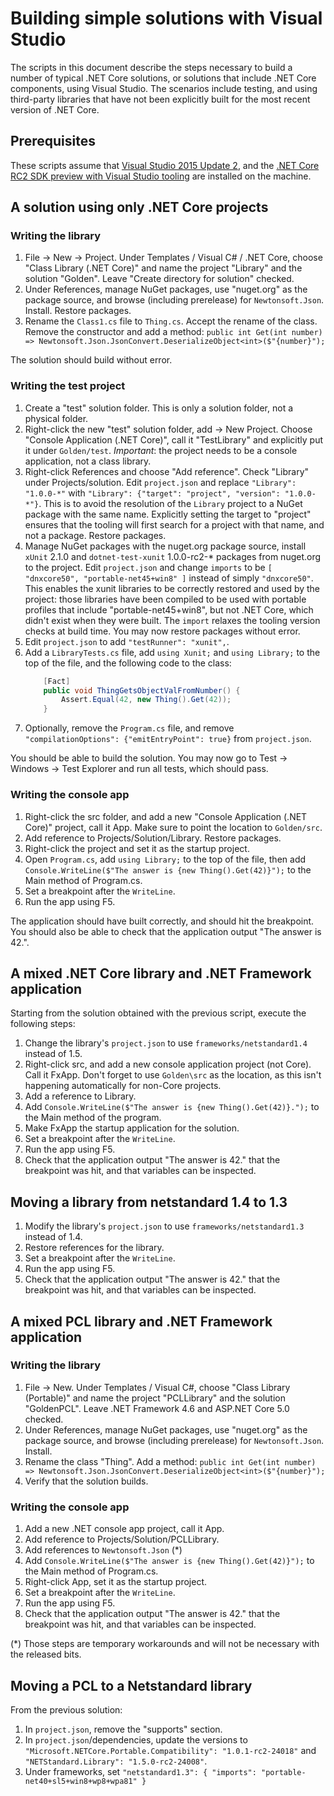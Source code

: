 Building simple solutions with Visual Studio
============================================

The scripts in this document describe the steps necessary to build a number of typical .NET Core solutions, or solutions that include .NET Core components, using Visual Studio. The scenarios include testing, and using third-party libraries that have not been explicitly built for the most recent version of .NET Core.

Prerequisites
-------------

These scripts assume that [Visual Studio 2015 Update 2](https://www.visualstudio.com/en-us/news/vs2015-update2-vs.aspx), and the [.NET Core RC2 SDK preview with Visual Studio tooling](https://www.microsoft.com/net/core) are installed on the machine.

A solution using only .NET Core projects
----------------------------------------

### Writing the library

1. File -> New -> Project. Under Templates / Visual C# / .NET Core, choose "Class Library (.NET Core)" and name the project "Library" and the solution "Golden". Leave "Create directory for solution" checked.
2. Under References, manage NuGet packages, use "nuget.org" as the package source, and browse (including prerelease) for `Newtonsoft.Json`. Install. Restore packages.
3. Rename the `Class1.cs` file to `Thing.cs`. Accept the rename of the class. Remove the constructor and add a method: `public int Get(int number) => Newtonsoft.Json.JsonConvert.DeserializeObject<int>($"{number}");`

The solution should build without error.

### Writing the test project

1. Create a "test" solution folder. This is only a solution folder, not a physical folder.
2. Right-click the new "test" solution folder, add -> New Project. Choose "Console Application (.NET Core)", call it "TestLibrary" and explicitly put it under `Golden/test`. *Important*: the project needs to be a console application, not a class library.
3. Right-click References and choose "Add reference". Check "Library" under Projects/solution. Edit `project.json` and replace `"Library": "1.0.0-*"` with `"Library": {"target": "project", "version": "1.0.0-*"}`. This is to avoid the resolution of the `Library` project to a NuGet package with the same name. Explicitly setting the target to "project" ensures that the tooling will first search for a project with that name, and not a package. Restore packages.
4. Manage NuGet packages with the nuget.org package source, install `xUnit` 2.1.0 and `dotnet-test-xunit` 1.0.0-rc2-* packages from nuget.org to the project. Edit `project.json` and change `imports` to be `[ "dnxcore50", "portable-net45+win8" ]` instead of simply `"dnxcore50"`. This enables the xunit libraries to be correctly restored and used by the project: those libraries have been compiled to be used with portable profiles that include "portable-net45+win8", but not .NET Core, which didn't exist when they were built. The `import` relaxes the tooling version checks at build time. You may now restore packages without error.
5. Edit `project.json` to add `"testRunner": "xunit",`.
6. Add a `LibraryTests.cs` file, add `using Xunit;` and `using Library;` to the top of the file, and the following code to the class:
    ```csharp
        [Fact]
        public void ThingGetsObjectValFromNumber() {
            Assert.Equal(42, new Thing().Get(42));
        }
    ```
7. Optionally, remove the `Program.cs` file, and remove `"compilationOptions": {"emitEntryPoint": true}` from `project.json`.

You should be able to build the solution. You may now go to Test -> Windows -> Test Explorer and run all tests, which should pass.

### Writing the console app

1. Right-click the src folder, and add a new "Console Application (.NET Core)" project, call it App. Make sure to point the location to `Golden/src`.
2. Add reference to Projects/Solution/Library. Restore packages.
3. Right-click the project and set it as the startup project.
4. Open `Program.cs`, add `using Library;` to the top of the file, then add `Console.WriteLine($"The answer is {new Thing().Get(42)}");` to the Main method of Program.cs.
6. Set a breakpoint after the `WriteLine`.
7. Run the app using F5.

The application should have built correctly, and should hit the breakpoint. You should also be able to check that the application output "The answer is 42.".

A mixed .NET Core library and .NET Framework application
--------------------------------------------------------

Starting from the solution obtained with the previous script, execute the following steps:

1. Change the library's `project.json` to use `frameworks/netstandard1.4` instead of 1.5.
2. Right-click src, and add a new console application project (not Core). Call it FxApp. Don't forget to use `Golden\src` as the location, as this isn't happening automatically for non-Core projects.
3. Add a reference to Library.
4. Add `Console.WriteLine($"The answer is {new Thing().Get(42)}.");` to the Main method of the program.
5. Make FxApp the startup application for the solution.
6. Set a breakpoint after the `WriteLine`.
7. Run the app using F5.
8. Check that the application output "The answer is 42." that the breakpoint was hit, and that variables can be inspected.

Moving a library from netstandard 1.4 to 1.3
--------------------------------------------

1. Modify the library's `project.json` to use `frameworks/netstandard1.3` instead of 1.4.
2. Restore references for the library.
3. Set a breakpoint after the `WriteLine`.
4. Run the app using F5.
5. Check that the application output "The answer is 42." that the breakpoint was hit, and that variables can be inspected.

A mixed PCL library and .NET Framework application
--------------------------------------------------

### Writing the library

1. File -> New. Under Templates / Visual C\#, choose "Class Library (Portable)" and name the project "PCLLibrary" and the solution "GoldenPCL". Leave .NET Framework 4.6 and ASP.NET Core 5.0 checked.
2. Under References, manage NuGet packages, use "nuget.org" as the package source, and browse (including prerelease) for `Newtonsoft.Json`. Install.
3. Rename the class "Thing". Add a method: `public int Get(int number) => Newtonsoft.Json.JsonConvert.DeserializeObject<int>($"{number}");`
4. Verify that the solution builds.

### Writing the console app

1. Add a new .NET console app project, call it App.
2. Add reference to Projects/Solution/PCLLibrary.
3. Add references to `Newtonsoft.Json` (\*)
4. Add `Console.WriteLine($"The answer is {new Thing().Get(42)}");` to the Main method of Program.cs.
5. Right-click App, set it as the startup project.
6. Set a breakpoint after the `WriteLine`.
7. Run the app using F5.
8. Check that the application output "The answer is 42." that the breakpoint was hit, and that variables can be inspected.

(\*) Those steps are temporary workarounds and will not be necessary with the released bits.

Moving a PCL to a Netstandard library
-------------------------------------

From the previous solution:

1. In `project.json`, remove the "supports" section.
2. In `project.json`/dependencies, update the versions to `"Microsoft.NETCore.Portable.Compatibility": "1.0.1-rc2-24018"` and `"NETStandard.Library": "1.5.0-rc2-24008"`.
3. Under frameworks, set `"netstandard1.3": { "imports": "portable-net40+sl5+win8+wp8+wpa81" }`
